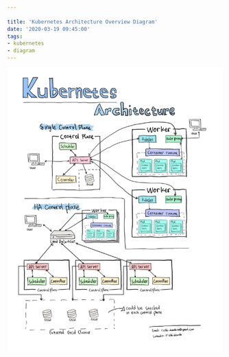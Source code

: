 ```yaml
---

title: 'Kubernetes Architecture Overview Diagram'
date: '2020-03-19 09:45:00'
tags:
- kubernetes
- diagram
---
```


![Kubernetes Architecture Overview](/img/2020-03-19-kubernetes-architecture.jpg)
